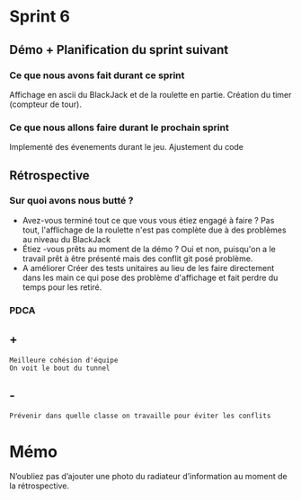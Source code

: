 # Sprint 6

## Démo + Planification du sprint suivant

### Ce que nous avons fait durant ce sprint
Affichage en ascii du BlackJack et de la roulette en partie.
Création du timer (compteur de tour).

### Ce que nous allons faire durant le prochain sprint
Implementé des évenements durant le jeu.
Ajustement du code

## Rétrospective

### Sur quoi avons nous butté ?
* Avez-vous terminé tout ce que vous vous étiez engagé à faire ?
Pas tout, l'afflichage de la roulette n'est pas complète due à des problèmes au niveau du BlackJack
* Étiez -vous prêts au moment de la démo ?
Oui et non, puisqu'on a le travail prêt à être présenté mais des conflit git posé problème.
* A améliorer
Créer des tests unitaires au lieu de les faire directement dans les main ce qui pose des problème d'affichage et fait perdre du temps pour les retiré.

### PDCA
## +
    Meilleure cohésion d'équipe
    On voit le bout du tunnel
## - 
    Prévenir dans quelle classe on travaille pour éviter les conflits

# Mémo
N’oubliez pas d’ajouter une photo du radiateur d’information au moment de la rétrospective.
